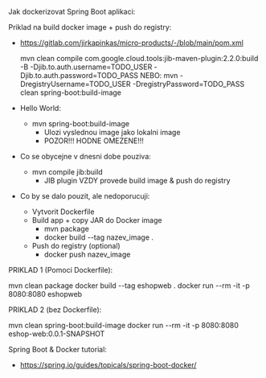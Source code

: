 Jak dockerizovat Spring Boot aplikaci:

Priklad na build docker image + push do registry:
- https://gitlab.com/jirkapinkas/micro-products/-/blob/main/pom.xml

  mvn clean compile com.google.cloud.tools:jib-maven-plugin:2.2.0:build -B -Djib.to.auth.username=TODO_USER -Djib.to.auth.password=TODO_PASS
  NEBO:
  mvn -DregistryUsername=TODO_USER -DregistryPassword=TODO_PASS clean spring-boot:build-image


- Hello World:
  - mvn spring-boot:build-image
    - Ulozi vyslednou image jako lokalni image 
    - POZOR!!! HODNE OMEZENE!!!
- Co se obycejne v dnesni dobe pouziva:
  - mvn compile jib:build
    - JIB plugin VZDY provede build image & push do registry
- Co by se dalo pouzit, ale nedoporucuji:
  - Vytvorit Dockerfile
  - Build app + copy JAR do Docker image
    - mvn package
    - docker build --tag nazev_image .
  - Push do registry (optional)
    - docker push nazev_image
  
PRIKLAD 1 (Pomoci Dockerfile):

  mvn clean package
  docker build --tag eshopweb .
  docker run --rm -it -p 8080:8080 eshopweb
  
PRIKLAD 2 (bez Dockerfile):

  mvn clean spring-boot:build-image
  docker run --rm -it -p 8080:8080 eshop-web:0.0.1-SNAPSHOT

Spring Boot & Docker tutorial:

- https://spring.io/guides/topicals/spring-boot-docker/